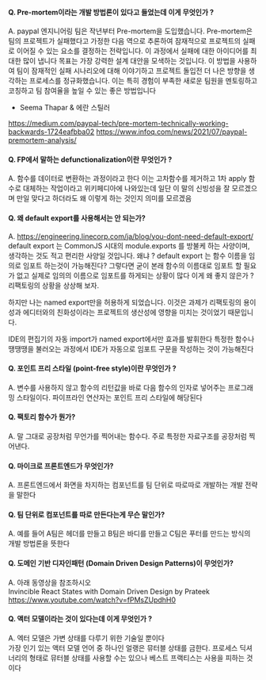 #### Q. Pre-mortem이라는 개발 방법론이 있다고 들었는데 이게 무엇인가 ?

A. paypal 엔지니어링 팀은 작년부터 Pre-mortem을 도입했습니다.
Pre-mortem은 팀의 프로젝트가 실패했다고 가정한 다음 역으로 추론하여 잠재적으로 프로젝트의 실패로 이어질 수 있는 요소를 결정하는 전략입니다. 
이 과정에서 실패에 대한 아이디어를 최대한 많이 냅니다
목표는 가장 강력한 설계 대안을 모색하는 것입니다.
이 방법을 사용하여 팀이 잠재적인 실패 시나리오에 대해 이야기하고 프로젝트 돌입전 더 나은 방향을 생각하는 프로세스를 정규화했습니다.
이는 특히 경험이 부족한 새로운 팀원을 멘토링하고 코칭하고 팀 참여율을 높일 수 있는 좋은 방법입니다

- Seema Thapar & 에란 스틸러

https://medium.com/paypal-tech/pre-mortem-technically-working-backwards-1724eafbba02
https://www.infoq.com/news/2021/07/paypal-premortem-analysis/

#### Q. FP에서 말하는 defunctionalization이란 무엇인가 ?

A. 함수를 데이터로 변환하는 과정이라고 한다
이는 고차함수를 제거하고 1차 apply 함수로 대체하는 작업이라고 위키페디아에 나와있는데 일단 이 말의 신빙성을 잘 모르겠으며 만일 맞다고 하더라도 왜 이렇게 하는 것인지 의미를 모르겠음

#### Q. 왜 default export를 사용해서는 안 되는가?

A. https://engineering.linecorp.com/ja/blog/you-dont-need-default-export/
default export 는 CommonJS 시대의 module.exports 를 방불케 하는 사양이며, 생각하는 것도 적고 편리한 사양일 것입니다.
왜냐 ? default export 는 함수 이름을 임의로 임포트 하는것이 가능해진다?
그렇다면 굳이 본래 함수의 이름대로 임포트 할 필요가 없고 실제로 임의의 이름으로 임포트를 하게되는 상황이 많다
이게 왜 좋지 않은가 ? 리팩토링의 상황을 상상해 보자.

하지만 나는 named export만을 허용하게 되었습니다.
이것은 과제가 리팩토링의 용이성과 에디터와의 친화성이라는 프로젝트의 생산성에 영향을 미치는 것이었기 때문입니다.

IDE의 편집기의 자동 import가 named export에서만 효과를 발휘한다
특정한 함수나 땡땡땡을 불러오는 과정에서 IDE가 자동으로 임포트 구문을 작성하는 것이 가능해진다

#### Q. 포인트 프리 스타일 (point-free style)이란 무엇인가 ?

A. 변수를 사용하지 않고 함수의 리턴값을 바로 다음 함수의 인자로 넣어주는 프로그래밍 스타일이다. 파이프라인 연산자는 포인트 프리 스타일에 해당된다

#### Q. 팩토리 함수가 뭔가?

A. 말 그대로 공장처럼 무언가를 찍어내는 함수다. 주로 특정한 자료구조를 공장처럼 찍어낸다.

#### Q. 마이크로 프론트엔드가 무엇인가?

A. 프론트엔드에서 화면을 차지하는 컴포넌트를 팀 단위로 따로따로 개발하는 개발 전략을 말한다

#### Q. 팀 단위로 컴포넌트를 따로 만든다는게 무슨 말인가?

A. 예를 들어 A팀은 헤더를 만들고 B팀은 바디를 만들고 C팀은 푸터를 만드는 방식의 개발 방법론을 뜻한다

#### Q. 도메인 기반 디자인패턴 (Domain Driven Design Patterns)이 무엇인가?

A. 아래 동영상을 참조하시오\
Invincible React States with Domain Driven Design by Prateek\
https://www.youtube.com/watch?v=fPMsZUpdhH0

#### Q. 액터 모델이라는 것이 있다는데 이게 무엇인가 ?

A. 엑터 모델은 가변 상태를 다루기 위한 기술일 뿐이다\
가장 인기 있는 액터 모델 언어 중 하나인 얼랭은 뮤터블 상태를 금한다. 프로세스 딕셔너리의 형태로 뮤터블 상태를 사용할 수는 있으나 베스트 프랙티스는 사용을 피하는 것이다